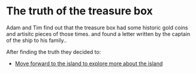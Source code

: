 # The truth of the treasure box

Adam and Tim find out that the treasure box had some historic gold coins and artisitc pieces of those times. and found a letter written by the captain of the ship to his family..

After finding the truth they decided to:
- [Move forward to the island to explore more about the island](island.md)
